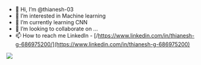 - 👋 Hi, I’m @thianesh-03
- 👀 I’m interested in Machine learning
- 🌱 I’m currently learning CNN
- 💞️ I’m looking to collaborate on ...
- 📫 How to reach me LinkedIn - [/https://www.linkedin.com/in/thianesh-g-686975200/](https://www.linkedin.com/in/thianesh-g-686975200)
<img src="https://github-readme-stats.vercel.app/api?username=thianesh-03&&show_icons=true&title_color=ffffff&icon_color=bb2acf&text_color=daf7dc&bg_color=151515">
